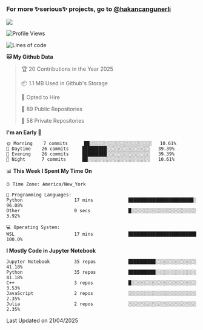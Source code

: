 ### For more ✨serious✨ projects, go to [@hakancangunerli](https://github.com/hakancangunerli)

![](https://github-readme-stats.vercel.app/api/top-langs/?username=johngunerli&layout=compact&hide=jupyter%20notebook,tex,html,shell,CSS,Ruby,Makefile,EmberScript,MATLAB,C&langs_count=6&exclude_repo=2015-csharp,gt_code,gsu_code,uga_code,uga_robotics)

<!--START_SECTION:waka-->
![Profile Views](http://img.shields.io/badge/Profile%20Views-2-blue)

![Lines of code](https://img.shields.io/badge/From%20Hello%20World%20I%27ve%20Written-481197%20lines%20of%20code-blue)

**🐱 My Github Data** 

> 🏆 20 Contributions in the Year 2025
 > 
> 📦 1.1 MB Used in Github's Storage 
 > 
> 💼 Opted to Hire
 > 
> 📜 89 Public Repositories 
 > 
> 🔑 58 Private Repositories  
 > 
**I'm an Early 🐤** 

```text
🌞 Morning    7 commits      ██░░░░░░░░░░░░░░░░░░░░░░░   10.61% 
🌆 Daytime    26 commits     █████████░░░░░░░░░░░░░░░░   39.39% 
🌃 Evening    26 commits     █████████░░░░░░░░░░░░░░░░   39.39% 
🌙 Night      7 commits      ██░░░░░░░░░░░░░░░░░░░░░░░   10.61%

```


📊 **This Week I Spent My Time On** 

```text
⌚︎ Time Zone: America/New_York

💬 Programming Languages: 
Python                   17 mins             ████████████████████████░   96.08% 
Other                    0 secs              █░░░░░░░░░░░░░░░░░░░░░░░░   3.92%

💻 Operating System: 
WSL                      17 mins             █████████████████████████   100.0%

```

**I Mostly Code in Jupyter Notebook** 

```text
Jupyter Notebook         35 repos            ██████████░░░░░░░░░░░░░░░   41.18% 
Python                   35 repos            ██████████░░░░░░░░░░░░░░░   41.18% 
C++                      3 repos             █░░░░░░░░░░░░░░░░░░░░░░░░   3.53% 
JavaScript               2 repos             ░░░░░░░░░░░░░░░░░░░░░░░░░   2.35% 
Julia                    2 repos             ░░░░░░░░░░░░░░░░░░░░░░░░░   2.35%

```



 Last Updated on 21/04/2025
<!--END_SECTION:waka-->


